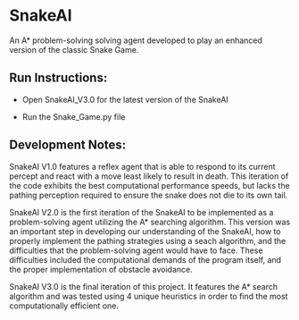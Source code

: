 # SnakeAI
An A* problem-solving solving agent developed to play an enhanced version of the classic Snake Game.

## Run Instructions:
- Open SnakeAI_V3.0 for the latest version of the SnakeAI

- Run the Snake_Game.py file

## Development Notes:

SnakeAI V1.0 features a reflex agent that is able to respond to its current percept and react with a move least likely to result in death. This iteration of the code exhibits the best computational performance speeds, but lacks the pathing perception required to ensure the snake does not die to its own tail.

SnakeAI V2.0 is the first iteration of the SnakeAI to be implemented as a problem-solving agent utilizing the A* searching algorithm. This version was an important step in developing our understanding of the SnakeAI, how to properly implement the pathing strategies using a seach algorithm, and the difficulties that the problem-solving agent would have to face. These difficulties included the computational demands of the program itself, and the proper implementation of obstacle avoidance.

SnakeAI V3.0 is the final iteration of this project. It features the A* search algorithm and was tested using 4 unique heuristics in order to find the most computationally efficient one.
